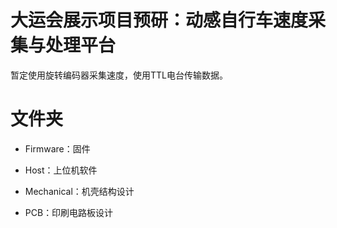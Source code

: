 # 大运会展示项目预研：动感自行车速度采集与处理平台

暂定使用旋转编码器采集速度，使用TTL电台传输数据。

# 文件夹

- Firmware：固件

- Host：上位机软件

- Mechanical：机壳结构设计

- PCB：印刷电路板设计